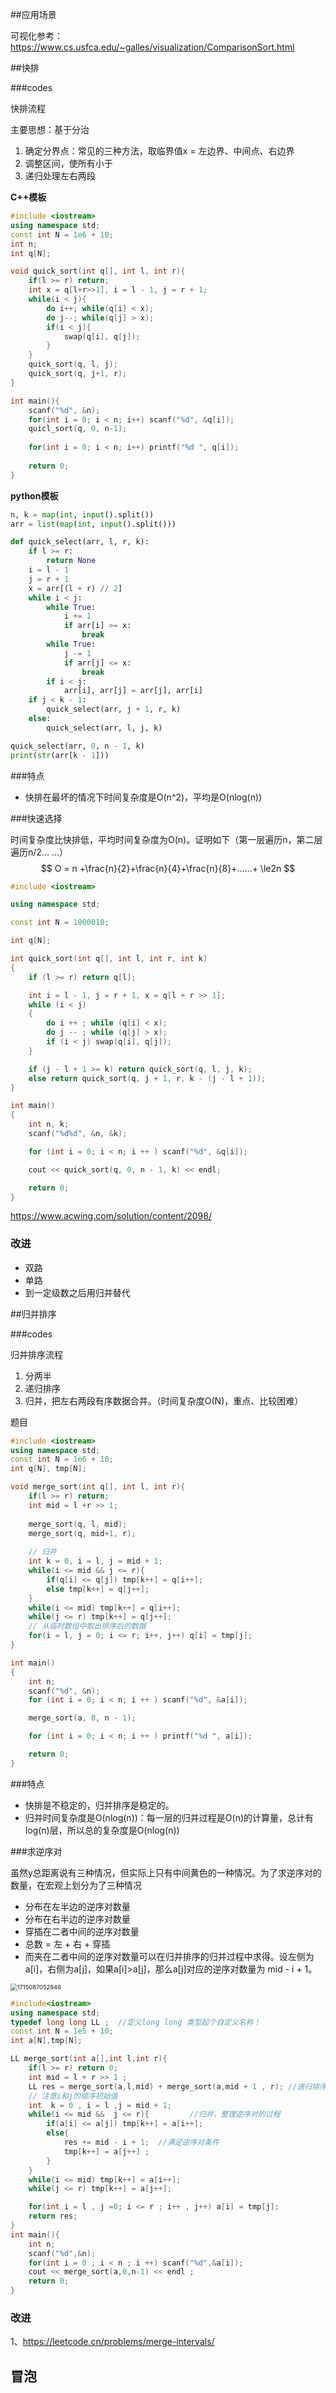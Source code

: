 ##应用场景

可视化参考：https://www.cs.usfca.edu/~galles/visualization/ComparisonSort.html



##快排

###codes

快排流程

主要思想：基于分治

1. 确定分界点：常见的三种方法，取临界值x =  左边界、中间点、右边界
2. 调整区间，使所有小于
3. 递归处理左右两段 

**C++模板**

```C++
#include <iostream>
using namespace std;
const int N = 1e6 + 10;
int n;
int q[N];

void quick_sort(int q[], int l, int r){
    if(l >= r) return;
    int x = q[l+r>>1], i = l - 1, j = r + 1;
    while(i < j){
        do i++; while(q[i] < x);
        do j--; while(q[j] > x);
        if(i < j){
            swap(q[i], q[j]);
		}
    }
    quick_sort(q, l, j);
    quick_sort(q, j+1, r);
}

int main(){
    scanf("%d", &n);
    for(int i = 0; i < n; i++) scanf("%d", &q[i]);
    quicl_sort(q, 0, n-1);
    
    for(int i = 0; i < n; i++) printf("%d ", q[i]);
    
    return 0;
}
```

**python模板**

```python
n, k = map(int, input().split())
arr = list(map(int, input().split()))

def quick_select(arr, l, r, k):
    if l >= r:
        return None
    i = l - 1
    j = r + 1
    x = arr[(l + r) // 2]
    while i < j:
        while True:
            i += 1
            if arr[i] >= x:
                break 
        while True:
            j -= 1
            if arr[j] <= x:
                break 
        if i < j:
            arr[i], arr[j] = arr[j], arr[i]
    if j < k - 1:
        quick_select(arr, j + 1, r, k)
    else:
        quick_select(arr, l, j, k)

quick_select(arr, 0, n - 1, k)
print(str(arr[k - 1]))
```



###特点

- 快排在最坏的情况下时间复杂度是O(n^2)，平均是O(nlog(n))





###快速选择

时间复杂度比快排低，平均时间复杂度为O(n)。证明如下（第一层遍历n，第二层遍历n/2... ...）
$$
O = n +\frac{n}{2}+\frac{n}{4}+\frac{n}{8}+......+ \le2n
$$

```C++
#include <iostream>

using namespace std;

const int N = 1000010;

int q[N];

int quick_sort(int q[], int l, int r, int k)
{
    if (l >= r) return q[l];

    int i = l - 1, j = r + 1, x = q[l + r >> 1];
    while (i < j)
    {
        do i ++ ; while (q[i] < x);
        do j -- ; while (q[j] > x);
        if (i < j) swap(q[i], q[j]);
    }

    if (j - l + 1 >= k) return quick_sort(q, l, j, k);
    else return quick_sort(q, j + 1, r, k - (j - l + 1));
}

int main()
{
    int n, k;
    scanf("%d%d", &n, &k);

    for (int i = 0; i < n; i ++ ) scanf("%d", &q[i]);

    cout << quick_sort(q, 0, n - 1, k) << endl;

    return 0;
}
```

https://www.acwing.com/solution/content/2098/

### 改进

- 双路
- 单路
- 到一定级数之后用归并替代



##归并排序

###codes

归并排序流程

1. 分两半
2. 递归排序
3. 归并，把左右两段有序数据合并。（时间复杂度O(N)，重点、比较困难）

题目

```C++
#include <iostream>
using namespace std;
const int N = 1e6 + 10;
int q[N], tmp[N];

void merge_sort(int q[], int l, int r){
    if(l >= r) return;
   	int mid = l +r >> 1;
    
    merge_sort(q, l, mid);
    merge_sort(q, mid+1, r);
    
    // 归并
    int k = 0, i = l, j = mid + 1;
    while(i <= mid && j <= r){
        if(q[i] <= q[j]) tmp[k++] = q[i++];
        else tmp[k++] = q[j++];
    }
    while(i <= mid) tmp[k++] = q[i++];
    while(j <= r) tmp[k++] = q[j++];
    // 从临时数组中取出排序后的数据
    for(i = l, j = 0; i <= r; i++, j++) q[i] = tmp[j];
}

int main()
{
    int n;
    scanf("%d", &n);
    for (int i = 0; i < n; i ++ ) scanf("%d", &a[i]);

    merge_sort(a, 0, n - 1);

    for (int i = 0; i < n; i ++ ) printf("%d ", a[i]);

    return 0;
}
```



###特点

- 快排是不稳定的，归并排序是稳定的。
- 归并时间复杂度是O(nlog(n))：每一层的归并过程是O(n)的计算量，总计有log(n)层，所以总的复杂度是O(nlog(n))

###求逆序对

虽然y总距离说有三种情况，但实际上只有中间黄色的一种情况。为了求逆序对的数量，在宏观上划分为了三种情况

- 分布在左半边的逆序对数量
- 分布在右半边的逆序对数量
- 穿插在二者中间的逆序对数量
- 总数 =   左  + 右  + 穿插
- 而夹在二者中间的逆序对数量可以在归并排序的归并过程中求得。设左侧为a[i]，右侧为a[j]，如果a[i]>a[j]，那么a[j]对应的逆序对数量为   mid - i + 1。

<img src="E:\master2\coding_notes\DSA\algorithm-sort.assets\1715087052946.png" alt="1715087052946" style="zoom: 67%;" />

```C++
#include<iostream>
using namespace std;
typedef long long LL ;  //定义long long 类型起个自定义名称！
const int N = 1e5 + 10;
int a[N],tmp[N];

LL merge_sort(int a[],int l,int r){
    if(l >= r) return 0;
    int mid = l + r >> 1 ;
    LL res = merge_sort(a,l,mid) + merge_sort(a,mid + 1 , r); //递归排序！
    // 注意i和j的顺序初始值
    int  k = 0 , i = l ,j = mid + 1;  
    while(i <= mid &&  j <= r){         //归并，整理逆序对的过程
        if(a[i] <= a[j]) tmp[k++] = a[i++];
        else{
            res += mid - i + 1;  //满足逆序对条件
            tmp[k++] = a[j++] ;
        } 
    }
    while(i <= mid) tmp[k++] = a[i++];
    while(j <= r) tmp[k++] = a[j++];

    for(int i = l , j =0; i <= r ; i++ , j++) a[i] = tmp[j];
    return res;
}
int main(){
    int n;
    scanf("%d",&n);
    for(int i = 0 ; i < n ; i ++) scanf("%d",&a[i]);
    cout << merge_sort(a,0,n-1) << endl ;
    return 0;
}
```



### 改进

1、https://leetcode.cn/problems/merge-intervals/



## 冒泡



